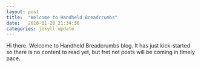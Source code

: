 ```yaml
---
layout: post
title:  "Welcome to Handheld Breadcrumbs"
date:   2016-01-20 21:34:56
categories: jekyll update
---
```


Hi there. Welcome to Handheld Breadcrumbs blog. It has just kick-started so there is no content to read yet,
but fret not posts will be coming in timely pace.
